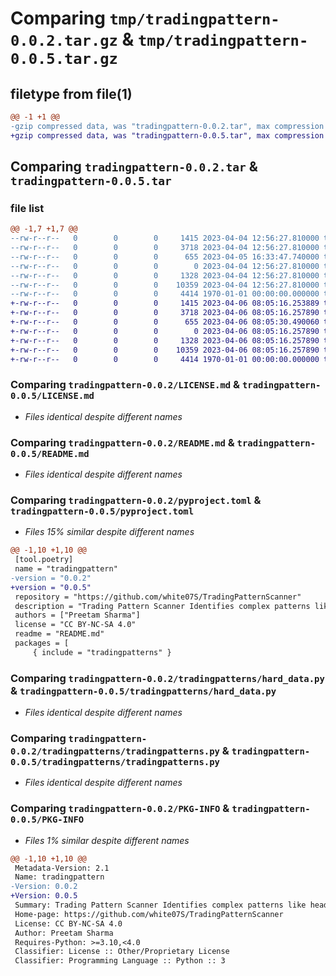 # Comparing `tmp/tradingpattern-0.0.2.tar.gz` & `tmp/tradingpattern-0.0.5.tar.gz`

## filetype from file(1)

```diff
@@ -1 +1 @@
-gzip compressed data, was "tradingpattern-0.0.2.tar", max compression
+gzip compressed data, was "tradingpattern-0.0.5.tar", max compression
```

## Comparing `tradingpattern-0.0.2.tar` & `tradingpattern-0.0.5.tar`

### file list

```diff
@@ -1,7 +1,7 @@
--rw-r--r--   0        0        0     1415 2023-04-04 12:56:27.810000 tradingpattern-0.0.2/LICENSE.md
--rw-r--r--   0        0        0     3718 2023-04-04 12:56:27.810000 tradingpattern-0.0.2/README.md
--rw-r--r--   0        0        0      655 2023-04-05 16:33:47.740000 tradingpattern-0.0.2/pyproject.toml
--rw-r--r--   0        0        0        0 2023-04-04 12:56:27.810000 tradingpattern-0.0.2/tradingpatterns/__init__.py
--rw-r--r--   0        0        0     1328 2023-04-04 12:56:27.810000 tradingpattern-0.0.2/tradingpatterns/hard_data.py
--rw-r--r--   0        0        0    10359 2023-04-04 12:56:27.810000 tradingpattern-0.0.2/tradingpatterns/tradingpatterns.py
--rw-r--r--   0        0        0     4414 1970-01-01 00:00:00.000000 tradingpattern-0.0.2/PKG-INFO
+-rw-r--r--   0        0        0     1415 2023-04-06 08:05:16.253889 tradingpattern-0.0.5/LICENSE.md
+-rw-r--r--   0        0        0     3718 2023-04-06 08:05:16.257890 tradingpattern-0.0.5/README.md
+-rw-r--r--   0        0        0      655 2023-04-06 08:05:30.490060 tradingpattern-0.0.5/pyproject.toml
+-rw-r--r--   0        0        0        0 2023-04-06 08:05:16.257890 tradingpattern-0.0.5/tradingpatterns/__init__.py
+-rw-r--r--   0        0        0     1328 2023-04-06 08:05:16.257890 tradingpattern-0.0.5/tradingpatterns/hard_data.py
+-rw-r--r--   0        0        0    10359 2023-04-06 08:05:16.257890 tradingpattern-0.0.5/tradingpatterns/tradingpatterns.py
+-rw-r--r--   0        0        0     4414 1970-01-01 00:00:00.000000 tradingpattern-0.0.5/PKG-INFO
```

### Comparing `tradingpattern-0.0.2/LICENSE.md` & `tradingpattern-0.0.5/LICENSE.md`

 * *Files identical despite different names*

### Comparing `tradingpattern-0.0.2/README.md` & `tradingpattern-0.0.5/README.md`

 * *Files identical despite different names*

### Comparing `tradingpattern-0.0.2/pyproject.toml` & `tradingpattern-0.0.5/pyproject.toml`

 * *Files 15% similar despite different names*

```diff
@@ -1,10 +1,10 @@
 [tool.poetry]
 name = "tradingpattern"
-version = "0.0.2"
+version = "0.0.5"
 repository = "https://github.com/white07S/TradingPatternScanner"
 description = "Trading Pattern Scanner Identifies complex patterns like head and shoulder, wedge and many more."
 authors = ["Preetam Sharma"]
 license = "CC BY-NC-SA 4.0"
 readme = "README.md"
 packages = [
     { include = "tradingpatterns" }
```

### Comparing `tradingpattern-0.0.2/tradingpatterns/hard_data.py` & `tradingpattern-0.0.5/tradingpatterns/hard_data.py`

 * *Files identical despite different names*

### Comparing `tradingpattern-0.0.2/tradingpatterns/tradingpatterns.py` & `tradingpattern-0.0.5/tradingpatterns/tradingpatterns.py`

 * *Files identical despite different names*

### Comparing `tradingpattern-0.0.2/PKG-INFO` & `tradingpattern-0.0.5/PKG-INFO`

 * *Files 1% similar despite different names*

```diff
@@ -1,10 +1,10 @@
 Metadata-Version: 2.1
 Name: tradingpattern
-Version: 0.0.2
+Version: 0.0.5
 Summary: Trading Pattern Scanner Identifies complex patterns like head and shoulder, wedge and many more.
 Home-page: https://github.com/white07S/TradingPatternScanner
 License: CC BY-NC-SA 4.0
 Author: Preetam Sharma
 Requires-Python: >=3.10,<4.0
 Classifier: License :: Other/Proprietary License
 Classifier: Programming Language :: Python :: 3
```

